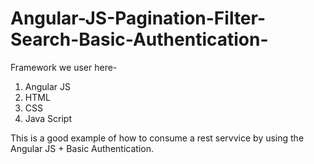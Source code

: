 # Angular-JS-Pagination-Filter-Search-Basic-Authentication-

Framework we user here-
1) Angular JS
2) HTML
3) CSS 
4) Java Script



This is a good example of how to consume a rest servvice by using the Angular JS + Basic Authentication.

